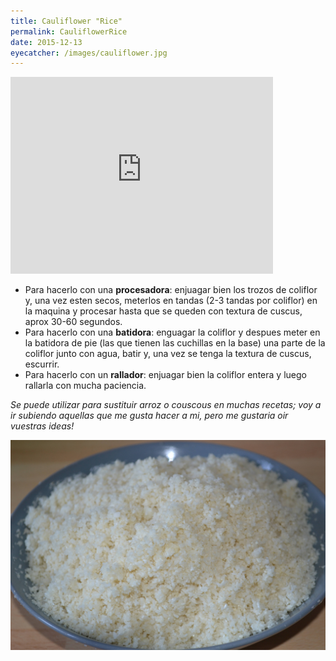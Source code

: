 ```yaml
---
title: Cauliflower "Rice"
permalink: CauliflowerRice
date: 2015-12-13
eyecatcher: /images/cauliflower.jpg
---
```


<iframe width="420" height="315" src="http://www.youtube.com/embed/9_0ISDqD8W8" frameborder="0"
allowfullscreen></iframe>

* Para hacerlo con una **procesadora**: enjuagar bien los trozos de coliflor y, una vez esten secos, meterlos en tandas (2-3 tandas por coliflor) en la maquina y procesar hasta que se queden con textura de cuscus, aprox 30-60 segundos. 
* Para hacerlo con una **batidora**: enguagar la coliflor y despues meter en la batidora de pie (las que tienen las cuchillas en la base) una parte de la coliflor junto con agua, batir y, una vez se tenga la textura de cuscus, escurrir. 
* Para hacerlo con un **rallador**: enjuagar bien la coliflor entera y luego rallarla con mucha paciencia. 

_Se puede utilizar para sustituir arroz o couscous en muchas recetas; voy a ir subiendo aquellas que me gusta hacer a mi, pero me gustaria oir vuestras ideas!_


![CauliflowerRice](/images/cauliflower.jpg)
